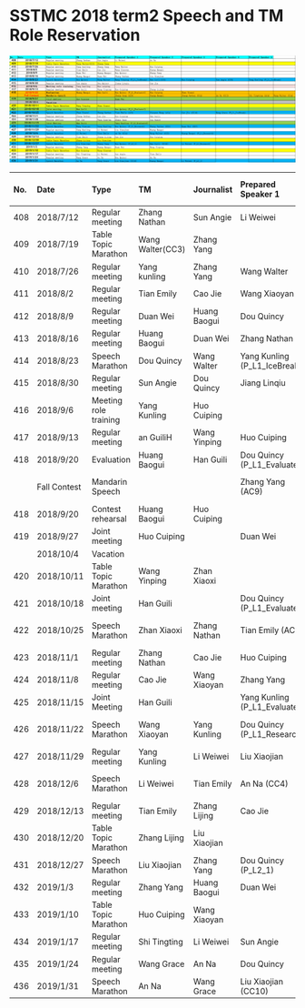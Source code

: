 # SSTMC 2018 term2 Speech and TM Role Reservation

![](.gitbook/assets/image%20%284%29.png)

| No. | Date | Type | TM | Journalist | Prepared Speaker 1 | Prepared Speaker 2 | Prepared Speaker 3 | Prepared Speaker 4 | Prepared Speaker 5 |  |
| :--- | :--- | :--- | :--- | :--- | :--- | :--- | :--- | :--- | :--- | :--- |
| 408 | 2018/7/12 | Regular meeting | Zhang Nathan | Sun Angie | Li Weiwei | An Na |  |  |  |  |
| 409 | 2018/7/19 | Table Topic Marathon | Wang Walter\(CC3\) | Zhang Yang |  |  |  |  |  |  |
| 410 | 2018/7/26 | Regular meeting | Yang kunling | Zhang Yang | Wang Walter | Huo Cuiping |  |  |  |  |
| 411 | 2018/8/2 | Regular meeting | Tian Emily | Cao Jie | Wang Xiaoyan | Huang Baogui |  |  |  |  |
| 412 | 2018/8/9 | Regular meeting | Duan Wei | Huang Baogui | Dou Quincy | Zhang Yang |  |  |  |  |
| 413 | 2018/8/16 | Regular meeting | Huang Baogui | Duan Wei | Zhang Nathan | Liu Xiaojian |  |  |  |  |
| 414 | 2018/8/23 | Speech Marathon | Dou Quincy | Wang Walter | Yang Kunling \(P\_L1\_IceBreak\) | Han Guili\(CC8\) | Sun Angie \(CC6\) | Wang Yinping \(P\_L1\_IceBreak\) | Huo Cuiping |  |
| 415 | 2018/8/30 | Regular meeting | Sun Angie | Dou Quincy | Jiang Linqiu | Cao Jie |  |  |  |  |
| 416 | 2018/9/6 | Meeting role training | Yang Kunling | Huo Cuiping |  |  |  |  |  |  |
| 417 | 2018/9/13 | Regular meeting | an GuiliH | Wang Yinping | Huo Cuiping | Zhang Lijing |  |  |  |  |
| 418 | 2018/9/20 | Evaluation | Huang Baogui | Han Guili | Dou Quincy \(P\_L1\_Evaluate1\) | Huo Cuiping | Zhan Xiaoxi |  |  |  |
|  | Fall Contest | Mandarin Speech |  |  | Zhang Yang \(AC9\) | Huang Baogui | Zhang Nathon \(CC4\) | An Na \(CC3\) | Shi Tingting \(AC4\) | Wang Walter \(CC4\) |
| 418 | 2018/9/20 | Contest rehearsal | Huang Baogui | Huo Cuiping |  |  |  |  |  |  |
| 419 | 2018/9/27 | Joint meeting | Huo Cuiping |  | Duan Wei |  |  |  |  |  |
|  | 2018/10/4 | Vacation |  |  |  |  |  |  |  |  |
| 420 | 2018/10/11 | Table Topic Marathon | Wang Yinping | Zhan Xiaoxi |  |  |  |  |  |  |
| 421 | 2018/10/18 | Joint meeting | Han Guili |  | Dou Quincy \(P\_L1\_Evaluate2\) |  |  |  |  |  |
| 422 | 2018/10/25 | Speech Marathon | Zhan Xiaoxi | Zhang Nathan | Tian Emily \(AC9\) | Xiaoyan Wang \(AC4\) | Cao Jie \(CC10\) | Wang Grace \(P\_L1\_IceBreak\) |  |  |
| 423 | 2018/11/1 | Regular meeting | Zhang Nathan | Cao Jie | Huo Cuiping | Han Guili |  |  |  |  |
| 424 | 2018/11/8 | Regular meeting | Cao Jie | Wang Xiaoyan | Zhang Yang | Sun Angie |  |  |  |  |
| 425 | 2018/11/15 | Joint Meeting | Han Guili |  | Yang Kunling \(P\_L1\_Evaluate1\) |  |  |  |  |  |
| 426 | 2018/11/22 | Speech Marathon | Wang Xiaoyan | Yang Kunling | Dou Quincy \(P\_L1\_Research\) | Zhang Nathon \(CC5\) | Duan Wei \(CC7\) |  |  |  |
| 427 | 2018/11/29 | Regular meeting | Yang Kunling | Li Weiwei | Liu Xiaojian | Huang Baogui |  |  |  |  |
| 428 | 2018/12/6 | Speech Marathon | Li Weiwei | Tian Emily | An Na \(CC4\) | Wang Walter \(CC5\) | Huang Baogui \(P\_L1\_Research\) |  |  |  |
| 429 | 2018/12/13 | Regular meeting | Tian Emily | Zhang Lijing | Cao Jie | Huo Cuiping |  |  |  |  |
| 430 | 2018/12/20 | Table Topic Marathon | Zhang Lijing | Liu Xiaojian |  |  |  |  |  |  |
| 431 | 2018/12/27 | Speech Marathon | Liu Xiaojian | Zhang Yang | Dou Quincy \(P\_L2\_1\) | Han Guili \(CC10\) | Li Weiwei \(P\_L1\_Research\) |  |  |  |
| 432 | 2019/1/3 | Regular meeting | Zhang Yang | Huang Baogui | Duan Wei | Wang Yinping |  |  |  |  |
| 433 | 2019/1/10 | Table Topic Marathon | Huo Cuiping | Wang Xiaoyan |  |  |  |  |  |  |
| 434 | 2019/1/17 | Regular meeting | Shi Tingting | Li Weiwei | Sun Angie | Tian Emily |  |  |  |  |
| 435 | 2019/1/24 | Regular meeting | Wang Grace | An Na | Dou Quincy | An Na |  |  |  |  |
| 436 | 2019/1/31 | Speech Marathon | An Na | Wang Grace | Liu Xiaojian \(CC10\) | Huang Baogui | Li Weiwei \(P\_L2\_1\) |  |  |  |

